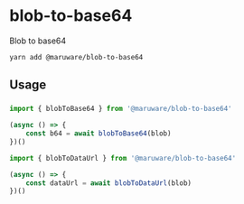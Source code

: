 # blob-to-base64
Blob to base64

```
yarn add @maruware/blob-to-base64
```

## Usage

### 

```ts
import { blobToBase64 } from '@maruware/blob-to-base64'

(async () => {
    const b64 = await blobToBase64(blob)
})()
```

```ts
import { blobToDataUrl } from '@maruware/blob-to-base64'

(async () => {
    const dataUrl = await blobToDataUrl(blob)
})()
```
